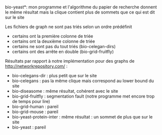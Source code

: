 bio-yeast*: mon programme et l'algorithme du papier de recherche donnent le même résultat mais la clique contient plus de sommets que ce qui est dit sur le site 

Les fichiers de graph ne sont pas triés selon un ordre prédéfinit
 - certains ont la première colonne de triée
 - certains ont la deuxième colonne de triée
 - certains ne sont pas du tout triés (bio-celegan-dirs)
 - certains ont des arrête en double (bio-grid-fruitfly)

Résultats par rapport à notre implémentation pour des graphs de http://networkrepository.com/ :
 - bio-celegans-dir : plus petit que sur le site
 - bio-celegans : pas la même clique mais correspond au lower bound du site
 - bio-diseasome : même résultat, cohérent avec le site
 - bio-grid-fruitfly : segmentation fault (notre programme met encore trop de temps pour lire)
 - bio-grid-human : pareil
 - bio-grid-mouse : pareil
 - bio-yeast-protein-inter : même résultat : un sommet de plus que sur le site
 - bio-yeast : pareil